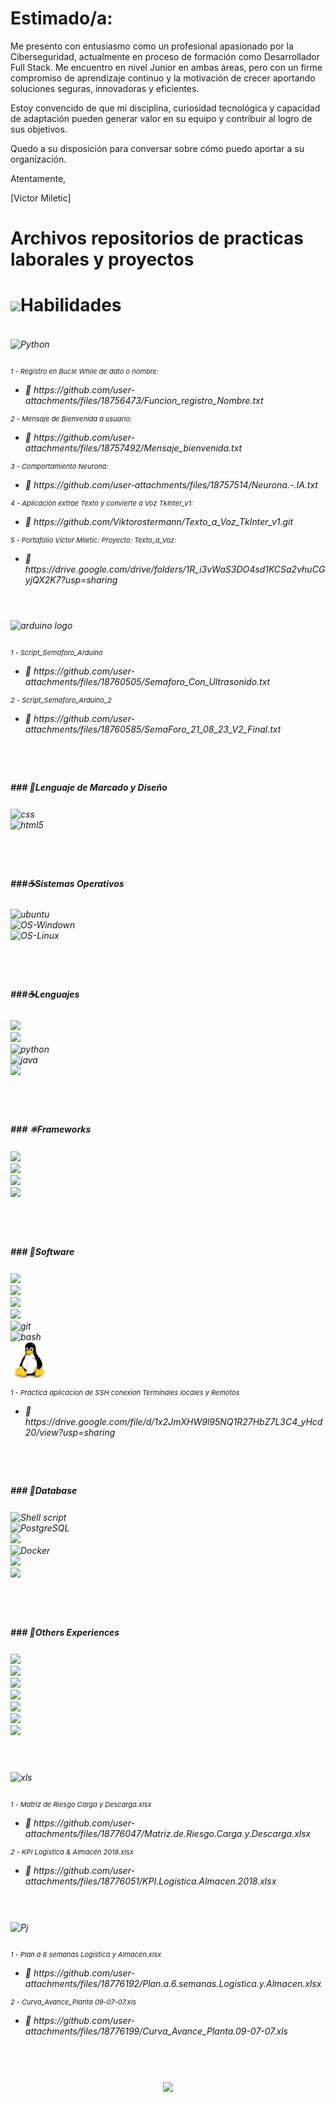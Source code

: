 # Estimado/a:

Me presento con entusiasmo como un profesional apasionado por la Ciberseguridad, actualmente en proceso de formación como Desarrollador Full Stack. Me encuentro en nivel Junior en ambas áreas, pero con un firme compromiso de aprendizaje continuo y la motivación de crecer aportando soluciones seguras, innovadoras y eficientes.

Estoy convencido de que mi disciplina, curiosidad tecnológica y capacidad de adaptación pueden generar valor en su equipo y contribuir al logro de sus objetivos.

Quedo a su disposición para conversar sobre cómo puedo aportar a su organización.

Atentamente,

[Victor Miletic]

# Archivos repositorios de practicas laborales y proyectos <br>


<h1 align="left"><picture><img src = "https://github.com/7oSkaaa/7oSkaaa/blob/main/Images/about_me.gif?raw=true" width = 65px></picture>Habilidades<h6><br>
<div></div>

<div style="text-align: left;">
<img height="30" width="90" alt="Python" src="https://img.shields.io/badge/Python%20-%2314354C.svg?logo=python&logoColor=white"><br><br>
<p style="font-size:11px; "> 1 - Registro en Bucle While de dato o nombre: <br><ul><li>🎯 https://github.com/user-attachments/files/18756473/Funcion_registro_Nombre.txt </li></ul></p>

<p style="font-size:11px "> 2 - Mensaje de Bienvenida a usuario: <br><ul><li>🎯 https://github.com/user-attachments/files/18757492/Mensaje_bienvenida.txt </li></ul></p>
<p style="font-size:11px; "> 3 - Comportamiento Neurona: <br><ul><li>🎯 https://github.com/user-attachments/files/18757514/Neurona.-.IA.txt </li></ul></p>

<p style="font-size:11px; "> 4 - Aplicación extrae Texto y convierte a Voz TkInter_v1: <br><ul><li>🎯 https://github.com/Viktorostermann/Texto_a_Voz_TkInter_v1.git </li></ul>
<p style="font-size:11px; "> 5 - Portafolio Victor Miletic: Proyecto: Texto_a_Voz: <br><ul><li>🎯 https://drive.google.com/drive/folders/1R_i3vWaS3DO4sd1KCSa2vhuCGyjQX2K7?usp=sharing </li></ul>
</p>
<h1>
</h1>
<br/>
 
<div style="text-align: left;">
<img height="45" width="58" alt="arduino logo" src="https://cdn.jsdelivr.net/gh/devicons/devicon/icons/arduino/arduino-original.svg"><br><br>
<p style="font-size:11px; "> 1 - Script_Semaforo_Arduino <br><ul><li>🎯 https://github.com/user-attachments/files/18760505/Semaforo_Con_Ultrasonido.txt </li></ul></p>
<p style="font-size:11px; "> 2 - Script_Semaforo_Arduino_2 <br><ul><li>🎯 https://github.com/user-attachments/files/18760585/SemaForo_21_08_23_V2_Final.txt </li></ul></p>
<h1>
</h1>
<br/>

<div style="text-align: left;"> 
<h1 style="font-size:1em; "> ### 📝Lenguaje de Marcado y Diseño<br><br> </h1>
<img src="https://img.shields.io/badge/CSS3-1572B6?style=for-the-badge&logo=css3&logoColor=white" alt="css"><br/>
<img src="https://img.shields.io/badge/HTML5-E34F26?style=for-the-badge&logo=html5&logoColor=white" alt="html5"><br/>
</div>
<h1>
</h1>
<br/>
 
<div style="text-align: left;">
<h1 style="font-size:1em; "> ###☕️Sistemas Operativos<br><br> </h1>
<img src="https://img.shields.io/badge/Ubuntu-E95420?style=for-the-badge&logo=ubuntu&logoColor=white" alt="ubuntu"><br/>
<img src="https://img.shields.io/badge/Windows-0078D6?style=for-the-badge&logo=windows&logoColor=white" alt="OS-Windown"><br/>
<img src="https://img.shields.io/badge/Linux-FCC624?style=for-the-badge&logo=linux&logoColor=black" alt="OS-Linux"><br/>
</div>
<h1>
</h1>
<br/>

<div style="text-align: left;">
<h1 style="font-size:1em; "> ###☕️Lenguajes<br><br> </h1>
<img src="https://img.shields.io/badge/JavaScript%20-%23F7DF1E.svg?style=for-the-badge&logo=javascript&logoColor=black"><br/>
<img src="https://img.shields.io/badge/typescript-3178C6.svg?style=for-the-badge&logo=typescript&logoColor=white"><br/>
<img src="https://img.shields.io/badge/Python-FFD43B?style=for-the-badge&logo=python&logoColor=blue" alt="python"><br/>
<img src="https://img.shields.io/badge/Java-ED8B00?style=for-the-badge&logo=java&logoColor=white" alt="java"><br/>
<img src="https://img.shields.io/badge/C%20-%232370ED.svg?style=for-the-badge&logo=c&logoColor=white"><br/>
</div>
<h1>
</h1>
<br/>

<div style="text-align: left;">
<h1 style="font-size:1em; "> ### ⚛️Frameworks<br><br> </h1> 
<img src="https://img.shields.io/badge/Angular-DD0031.svg?style=for-the-badge&logo=angular&logoColor=white"><br/>
<img src="https://img.shields.io/badge/react.js-61DAFB.svg?style=for-the-badge&logo=react&logoColor=black"><br/>
<img src="https://img.shields.io/badge/node.js-339933.svg?style=for-the-badge&logo=nodedotjs&logoColor=white"><br/>
<img src="https://img.shields.io/badge/vue.js-%2335495e.svg?style=for-the-badge&logo=vuedotjs&logoColor=%234FC08D"><br/>
</div>
<h1>
</h1>
<br/>

<div style="text-align: left;">
<h1 style="font-size:1em; "> ### 📝Software<br><br> </h1> 
<img src="https://img.shields.io/badge/Visual%20Studio%20Code-0078d7.svg?style=for-the-badge&logo=visual-studio-code&logoColor=white"><br/>
<img src="https://img.shields.io/badge/GitHub%20Pages-%23327FC7.svg?style=for-the-badge&logo=github&logoColor=white"><br/>
<img src="https://img.shields.io/badge/Arduino-00979D.svg?style=for-the-badge&logo=arduino&logoColor=white"><br/>
<img src="https://img.shields.io/badge/github-%23121011.svg?style=for-the-badge&logo=github&logoColor=white"><br/>
<img src="https://img.shields.io/badge/GIT-E44C30?style=for-the-badge&logo=git&logoColor=white" alt="git"><br/>
<img src="https://www.vectorlogo.zone/logos/gnu_bash/gnu_bash-icon.svg" alt="bash" width="60" height="60"><br/>
<img src="https://raw.githubusercontent.com/devicons/devicon/master/icons/linux/linux-original.svg" alt="linux" width="60"><br/>
<p style="font-size:11px; "> 1 - Practica aplicacion de SSH conexion Terminales locales y Remotos  <br><ul><li>🎯https://drive.google.com/file/d/1x2JmXHW9l95NQ1R27HbZ7L3C4_yHcd20/view?usp=sharing</li></ul>

</p>  
</div>
<h1>
</h1>
<br/>
 
<div style="text-align: left;">
<h1 style="font-size:1em; "> ### 🐬Database<br><br> </h1> 
<img src="https://img.shields.io/badge/shell_script-%23121011.svg?style=for-the-badge&logo=gnu-bash&logoColor=white" alt="Shell script"><br/>
<img src="https://img.shields.io/badge/PostgreSQL-316192?style=for-the-badge&logo=postgresql&logoColor=white" alt="PostgreSQL"><br/>
<img src="https://img.shields.io/badge/mongodb-47A248.svg?style=for-the-badge&logo=mongodb&logoColor=white"><br/>
<img src="https://img.shields.io/badge/docker-%230db7ed.svg?style=for-the-badge&logo=docker&logoColor=white" alt="Docker"><br/>
<img src="https://img.shields.io/badge/sqlite-003B57.svg?style=for-the-badge&logo=sqlite&logoColor=white"><br/>
<img src="https://img.shields.io/badge/mysql-4479A1.svg?style=for-the-badge&logo=mysql&logoColor=white"><br/>
</div>
<h1>
</h1>
<br/>

<div style="text-align: left;">
<h1 style="font-size:1em; "> ### 🐙Others Experiences<br><br> </h1>
<img src="https://img.shields.io/badge/open_ai_api-412991.svg?style=for-the-badge&logo=openai&logoColor=white"><br/>
<img src="https://img.shields.io/badge/Android-44A833.svg?style=for-the-badge&logo=android&logoColor=white"><br/>
<img src="https://img.shields.io/badge/-Markdown-333333?style=flat&logo=markdown"><br/>
<img src="https://img.shields.io/badge/-Anaconda-333333?style=flat&logo=Anaconda"><br/>
<img src="https://img.shields.io/badge/-NumPy-333333?style=flat&logo=numpy"><br/>
<img src="https://img.shields.io/twitter/url?color=333333&label=MS%20Excel&logo=Microsoft%20Excel&url=https%3A%2F%2Fimg.shields.io%2Fbadge%2F-Windows-333333%3Fstyle%3Dflat%26logo%3DWindows"><br/>
<img src="https://img.shields.io/badge/-VScode-333333?style=flat&logo=visual-studio-code&logoColor=007ACC"><br/>
</div>
<h1>
</h1>
<br/>

<div style="text-align: left;">
<img height="50" width="50" alt="xls" src="https://github.com/user-attachments/assets/ba5dfdac-529e-4e55-b7ff-06de7759e667"><br><br>
<p style="font-size:11px; "> 1 - Matriz de Riesgo Carga y Descarga.xlsx <br><ul><li>🎯 https://github.com/user-attachments/files/18776047/Matriz.de.Riesgo.Carga.y.Descarga.xlsx </li></ul></p>
<p style="font-size:11px; "> 2 - KPI Logistica & Almacén 2018.xlsx <br><ul><li>🎯 https://github.com/user-attachments/files/18776051/KPI.Logistica.Almacen.2018.xlsx </li></ul></p>
</div>
<h1>
</h1>
<br/>

<div style="text-align: left;">
<img height="50" width="50" alt="Pj"  src="https://github.com/user-attachments/assets/7ef1ca23-5026-46b7-aed8-4be9588a4a6c"><br><br>
<p style="font-size:11px; "> 1 - Plan a 6 semanas Logística y Almacén.xlsx <br><ul><li>🎯 https://github.com/user-attachments/files/18776192/Plan.a.6.semanas.Logistica.y.Almacen.xlsx </li></ul></p>
<p style="font-size:11px; "> 2 - Curva_Avance_Planta 09-07-07.xls <br><ul><li>🎯 https://github.com/user-attachments/files/18776199/Curva_Avance_Planta.09-07-07.xls </li></ul></p>
</div>
<h1>
</h1>
<br/>

<br>
<div align="center">
  <img src="https://github-readme-stats.vercel.app/api/top-langs/?username=pmbechard&theme=blue-green">
</div>
<br>
